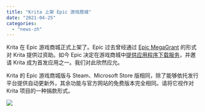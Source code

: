 ```yaml
---
title: "Krita 上架 Epic 游戏商城"
date: "2021-04-25"
categories: 
  - "news-zh"
---
```


Krita 在 Epic 游戏商城正式上架了。Epic 过去曾经通过 [Epic MegaGrant](https://krita.org/en/item/krita-receives-epic-megagrant/) 的形式对 Krita 提供过资助。如今 Epic 决定在游戏商城中[提供应用程序下载服务](https://www.epicgames.com/store/en-US/discover/apps)，并邀请 Krita 成为首发应用之一。我们对此欣然应允。

Krita 的 Epic 游戏商城版与 Steam、Microsoft Store 版相同，除了能够依托发行平台提供自动更新外，其余功能与官方网站的免费版本完全相同。请将它视作对 Krita 项目的一种捐款形式。

[![](/images/posts/2021/epic_store-1024x965.png)](https://www.epicgames.com/store/en-US/p/krita)
